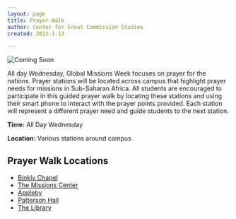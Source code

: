 ```yaml
---
layout: page
title: Prayer Walk
author: Center for Great Commission Studies
created: 2022-1-13

---
```

![Coming Soon](https://i.imgur.com/pxK8WAn.png)

All day Wednesday, Global Missions Week focuses on prayer for the nations. Prayer stations will be located across campus that highlight prayer needs for missions in Sub-Saharan Africa. All students are encouraged to participate in this guided prayer walk by locating these stations and using their smart phone to interact with the prayer points provided. Each station will represent a different prayer need and guide students to the next station.

**Time:** All Day Wednesday

**Location:** Various stations around campus

## Prayer Walk Locations
* [Binkly Chapel](/docs/prayer-station-1/)
* [The Missions Center](/docs/prayer-station-2/)
* [Appleby](/docs/prayer-station-3/)
* [Patterson Hall](/docs/prayer-station-4)
* [The Library](/docs/prayer-station-5/)